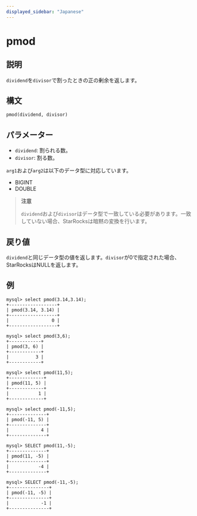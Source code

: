 ```yaml
---
displayed_sidebar: "Japanese"
---
```


# pmod

## 説明

`dividend`を`divisor`で割ったときの正の剰余を返します。

## 構文

```SQL
pmod(dividend, divisor)
```

## パラメーター

- `dividend`: 割られる数。
- `divisor`: 割る数。

`arg1`および`arg2`は以下のデータ型に対応しています。

- BIGINT
- DOUBLE

> **注意**
>
> `dividend`および`divisor`はデータ型で一致している必要があります。一致していない場合、StarRocksは暗黙の変換を行います。

## 戻り値

`dividend`と同じデータ型の値を返します。`divisor`が0で指定された場合、StarRocksはNULLを返します。

## 例

```Plain
mysql> select pmod(3.14,3.14);
+------------------+
| pmod(3.14, 3.14) |
+------------------+
|                0 |
+------------------+

mysql> select pmod(3,6);
+------------+
| pmod(3, 6) |
+------------+
|          3 |
+------------+

mysql> select pmod(11,5);
+-------------+
| pmod(11, 5) |
+-------------+
|           1 |
+-------------+

mysql> select pmod(-11,5);
+--------------+
| pmod(-11, 5) |
+--------------+
|            4 |
+--------------+

mysql> SELECT pmod(11,-5);
+--------------+
| pmod(11, -5) |
+--------------+
|           -4 |
+--------------+

mysql> SELECT pmod(-11,-5);
+---------------+
| pmod(-11, -5) |
+---------------+
|            -1 |
+---------------+
```